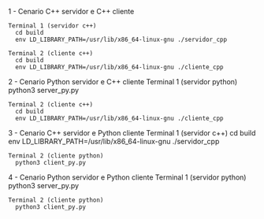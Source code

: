 1 - Cenario C++ servidor e C++ cliente

    Terminal 1 (servidor c++)
      cd build
      env LD_LIBRARY_PATH=/usr/lib/x86_64-linux-gnu ./servidor_cpp
    
    Terminal 2 (cliente c++)
      cd build
      env LD_LIBRARY_PATH=/usr/lib/x86_64-linux-gnu ./cliente_cpp

2 - Cenario Python servidor e C++ cliente
    Terminal 1 (servidor python)
      python3 server_py.py

    Terminal 2 (cliente c++)
      cd build
      env LD_LIBRARY_PATH=/usr/lib/x86_64-linux-gnu ./cliente_cpp


3 - Cenario C++ servidor e Python cliente
    Terminal 1 (servidor c++)
      cd build
      env LD_LIBRARY_PATH=/usr/lib/x86_64-linux-gnu ./servidor_cpp


    Terminal 2 (cliente python)
      python3 client_py.py

4 - Cenario Python servidor e Python cliente
    Terminal 1 (servidor python)
      python3 server_py.py

    Terminal 2 (cliente python)
      python3 client_py.py


      
